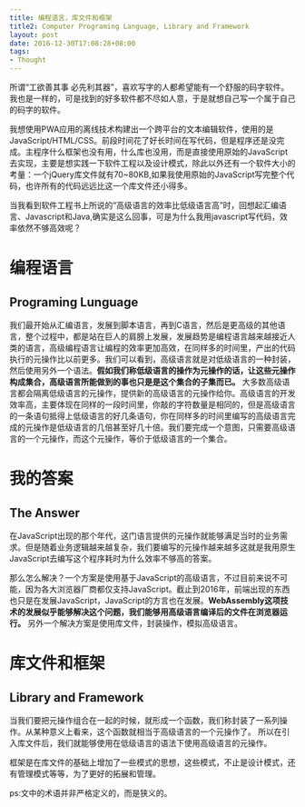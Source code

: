 ```yaml
---
title: 编程语言，库文件和框架
title2: Computer Programing Language, Library and Framework
layout: post
date: 2016-12-30T17:08:28+08:00
tags:
- Thought
---
```


所谓“工欲善其事 必先利其器”，喜欢写字的人都希望能有一个舒服的码字软件。我也是一样的，可是找到的好多软件都不尽如人意，于是就想自己写一个属于自己的码字的软件。

我想使用PWA应用的离线技术构建出一个跨平台的文本编辑软件，使用的是JavaScript/HTML/CSS。前段时间花了好长时间在写代码，但是程序还是没完成。主程序什么框架也没有用，什么库也没用，而是直接使用原始的JavaScript去实现，主要是想实践一下软件工程以及设计模式，除此以外还有一个软件大小的考量：一个jQuery库文件就有70~80KB,如果我使用原始的JavaScript写完整个代码，也许所有的代码远远比这一个库文件还小得多。

当我看到软件工程书上所说的“高级语言的效率比低级语言高”时，回想起汇编语言、Javascript和Java,确实是这么回事，可是为什么我用javascript写代码，效率依然不够高效呢？
# 编程语言
## Programing Lunguage
我们最开始从汇编语言，发展到脚本语言，再到C语言，然后是更高级的其他语言，整个过程中，都是站在巨人的肩膀上发展，发展趋势是编程语言越来越接近人类的语言，高级编程语言让编程的效率更加高效，在同样多的时间里，产出的代码执行的元操作比以前更多。我们可以看到，高级语言就是对低级语言的一种封装，然后使用另外一个语法。**假如我们称低级语言的操作为元操作的话，让这些元操作构成集合，高级语言所能做到的事也只是是这个集合的子集而已。** 大多数高级语言都会隔离低级语言的元操作，提供新的高级语言的元操作给你。高级语言的开发效率高，主要体现在同样的一段时间里，你敲的字符数量是相同的，但是高级语言的一条语句抵得上低级语言的好几条语句，你在同样多的时间里编写的高级语言完成的元操作是低级语言的几倍甚至好几十倍。我们要完成一个意图，只需要高级语言的一个元操作，而这个元操作，等价于低级语言的一个集合。

# 我的答案
## The Answer
在JavaScript出现的那个年代，这门语言提供的元操作就能够满足当时的业务需求。但是随着业务逻辑越来越复杂，我们要编写的元操作越来越多这就是我用原生JavaScript去编写这个程序耗时为什么效率不够高的答案。

那么怎么解决？一个方案是使用基于JavaScript的高级语言，不过目前来说不可能，因为各大浏览器厂商都仅支持JavaScript。截止到2016年，前端出现的东西也只是在发展JavaScript，JavaScript的方言也在发展。**WebAssembly这项技术的发展似乎能够解决这个问题，我们能够用高级语言编译后的文件在浏览器运行。** 另外一个解决方案是使用库文件，封装操作，模拟高级语言。

# 库文件和框架
## Library and Framework
当我们要把元操作组合在一起的时候，就形成一个函数，我们称封装了一系列操作。从某种意义上看来，这个函数就相当于高级语言的一个元操作了。 所以在引入库文件后，我们就能够使用在低级语言的语法下使用高级语言的元操作。

框架是在库文件的基础上增加了一些模式的思想，这些模式，不止是设计模式，还有管理模式等等，为了更好的拓展和管理。

ps:文中的术语并非严格定义的，而是狭义的。
